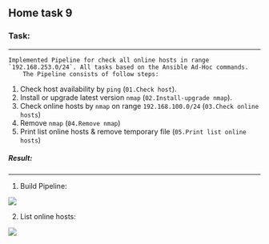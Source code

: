 ## Home task 9


### Task:
------
	Implemented Pipeline for check all online hosts in range `192.168.253.0/24`. All tasks based on the Ansible Ad-Hoc commands. 
        The Pipeline consists of follow steps:

  1. Check host availability by `ping` (`01.Check host`).
  2. Install or upgrade latest version `nmap` (`02.Install-upgrade nmap`).
  3. Check online hosts by `nmap` on range `192.168.100.0/24` (`03.Check online hosts`)
  4. Remove `nmap` (`04.Remove nmap`)
  5. Print list online hosts & remove temporary file (`05.Print list online hosts`)


##### Result:
------
1. Build Pipeline:

![](https://github.com/volat1977/sa.it-academy.by/blob/m-sa2-06-19/akomlik/lesson_9/Pipeline_done.png)


2. List online hosts:

![](https://github.com/volat1977/sa.it-academy.by/blob/m-sa2-06-19/akomlik/lesson_9/nmapscan.png)
